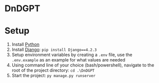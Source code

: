 # DnDGPT

# Setup
1. Install [Python](https://www.python.org/downloads/)
2. Install [Django](https://www.djangoproject.com/download/): `pip install Django==4.2.3`
3. Setup environment variables by creating a `.env` file, use the `.env.example` as an example for what values are needed
4. Using command line of your choice (bash/powershell), navigate to the root of the project directory: `cd .\DnDGPT`
5. Start the project: `py manage.py runserver`
